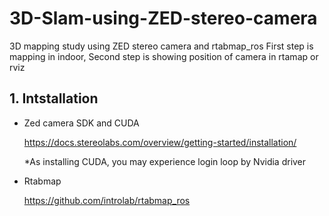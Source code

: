 # 3D-Slam-using-ZED-stereo-camera
 3D mapping study using ZED stereo camera and rtabmap_ros
 First step is mapping in indoor, Second step is showing position of camera in rtamap or rviz
 
 ## 1. Intstallation
 * Zed camera SDK and CUDA
 
   https://docs.stereolabs.com/overview/getting-started/installation/
   
   *As installing CUDA, you may experience login loop by Nvidia driver
   
 * Rtabmap
 
   https://github.com/introlab/rtabmap_ros
